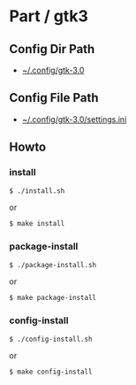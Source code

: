 
# Part / gtk3


## Config Dir Path

* [~/.config/gtk-3.0](config/gtk3)


## Config File Path

* [~/.config/gtk-3.0/settings.ini](config/gtk3/settings.ini)


## Howto

### install

``` sh
$ ./install.sh
```

or

``` sh
$ make install
```


### package-install

``` sh
$ ./package-install.sh
```

or

``` sh
$ make package-install
```


### config-install

``` sh
$ ./config-install.sh
```

or

``` sh
$ make config-install
```
